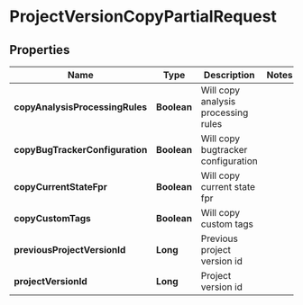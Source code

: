 
# ProjectVersionCopyPartialRequest

## Properties
Name | Type | Description | Notes
------------ | ------------- | ------------- | -------------
**copyAnalysisProcessingRules** | **Boolean** | Will copy analysis processing rules | 
**copyBugTrackerConfiguration** | **Boolean** | Will copy bugtracker configuration | 
**copyCurrentStateFpr** | **Boolean** | Will copy current state fpr | 
**copyCustomTags** | **Boolean** | Will copy custom tags | 
**previousProjectVersionId** | **Long** | Previous project version id | 
**projectVersionId** | **Long** | Project version id | 



